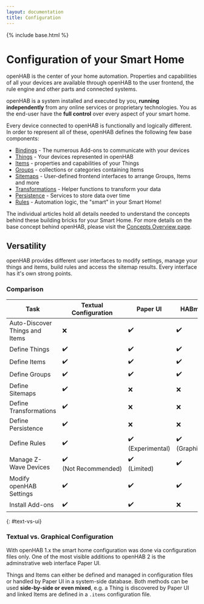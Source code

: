 ```yaml
---
layout: documentation
title: Configuration
---
```


{% include base.html %}

# Configuration of your Smart Home

openHAB is the center of your home automation.
Properties and capabilities of all your devices are available through openHAB to the user frontend, the rule engine and other parts and connected systems.

openHAB is a system installed and executed by you, **running independently** from any online services or proprietary technologies.
You as the end-user have the **full control** over every aspect of your smart home.

Every device connected to openHAB is functionally and logically different.
In order to represent all of these, openHAB defines the following few base components:

* [Bindings]({{base}}/addons/bindings.html) - The numerous Add-ons to communicate with your devices
* [Things](things.html) - Your devices represented in openHAB
* [Items](items.html) - properties and capabilities of your Things
* [Groups](items.html#groups) - collections or categories containing Items
* [Sitemaps](sitemaps.html) - User-defined frontend interfaces to arrange Groups, Items and more
* [Transformations](transform.html) - Helper functions to transform your data
* [Persistence](persistence.html) - Services to store data over time
* [Rules](rules-dsl.html) - Automation logic, the "smart" in your Smart Home!

The individual articles hold all details needed to understand the concepts behind these building bricks for your Smart Home.
For more details on the base concept behind openHAB, please visit the [Concepts Overview page]({{base}}/concepts/index.html).

## Versatility

openHAB provides different user interfaces to modify settings, manage your things and items, build rules and access the sitemap results.
Every interface has it's own strong points.

### Comparison

<table class="centered highlight">
  <thead>
    <tr>
      <th data-field="task">Task</th>
      <th data-field="files">Textual Configuration</th>
      <th data-field="paperui">Paper UI</th>
      <th data-field="habmin">HABmin</th>
      <th data-field="karaf">Karaf Console</th>
    </tr>
  </thead>

  <tbody>
    <tr>
      <td>Auto-Discover Things and Items</td>
      <td>❌</td>
      <td>✔️</td>
      <td>✔️</td>
      <td>✔️</td>
    </tr>
    <tr>
      <td>Define Things</td>
      <td>✔️</td>
      <td>✔️</td>
      <td>✔️</td>
      <td>✔️</td>
    </tr>
    <tr>
      <td>Define Items</td>
      <td>✔️</td>
      <td>✔️</td>
      <td>✔️</td>
      <td>✔️</td>
    </tr>
    <tr>
      <td>Define Groups</td>
      <td>✔️</td>
      <td>✔️</td>
      <td>✔️</td>
      <td>✔️</td>
    </tr>
    <tr>
      <td>Define Sitemaps</td>
      <td>✔️</td>
      <td>❌</td>
      <td>❌</td>
      <td>❌</td>
    </tr>
    <tr>
      <td>Define Transformations</td>
      <td>✔️</td>
      <td>❌</td>
      <td>❌</td>
      <td>❌</td>
    </tr>
    <tr>
      <td>Define Persistence</td>
      <td>✔️</td>
      <td>❌</td>
      <td>❌</td>
      <td>❌</td>
    </tr>
    <tr>
      <td>Define Rules</td>
      <td>✔️</td>
      <td>✔️<br />(Experimental)</td>
      <td>✔️<br />(Graphical)</td>
      <td>❌</td>
    </tr>
    <tr>
      <td>Manage Z-Wave Devices</td>
      <td>✔️<br />(Not&nbsp;Recommended)</td>
      <td>✔️<br />(Limited)</td>
      <td>✔️</td>
      <td>❌</td>
    </tr>
    <tr>
      <td>Modify openHAB Settings</td>
      <td>✔️</td>
      <td>✔️</td>
      <td>✔️</td>
      <td>✔️</td>
    </tr>
    <tr>
      <td>Install Add-ons</td>
      <td>✔️</td>
      <td>✔️</td>
      <td>❌</td>
      <td>✔️</td>
    </tr>
  </tbody>
</table>

{: #text-vs-ui}
### Textual vs. Graphical Configuration

With openHAB 1.x the smart home configuration was done via configuration files only.
One of the most visible additions to openHAB 2 is the adminstrative web interface Paper UI.

Things and Items can either be defined and managed in configuration files or handled by Paper UI in a system-side database.
Both methods can be used **side-by-side or even mixed**, e.g. a Thing is discovered by Paper UI and linked Items are defined in a `.items` configuration file.
